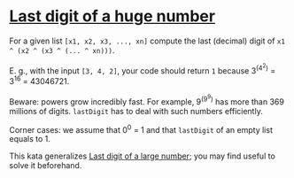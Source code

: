 # [**Last digit of a huge number**](https://www.codewars.com/kata/5518a860a73e708c0a000027/python)

For a given list ```[x1, x2, x3, ..., xn]``` compute the last (decimal) digit of ```x1 ^ (x2 ^ (x3 ^ (... ^ xn)))```.

E. g., with the input ```[3, 4, 2]```, your code should return ```1``` because 3<sup>(4<sup>2</sup>)</sup> = 3<sup>16</sup> = 43046721.

Beware: powers grow incredibly fast. For example, 9<sup>(9<sup>9</sup>)</sup> has more than 369 millions of digits. ```lastDigit``` has to deal with such numbers efficiently.

Corner cases: we assume that 0<sup>0</sup> = 1 and that ```lastDigit``` of an empty list equals to 1.

This kata generalizes [Last digit of a large number](https://www.codewars.com/kata/5511b2f550906349a70004e1); you may find useful to solve it beforehand.